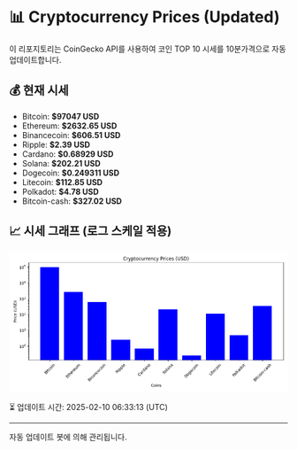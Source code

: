 
# 📊 Cryptocurrency Prices (Updated)

이 리포지토리는 CoinGecko API를 사용하여 코인 TOP 10 시세를 10분가격으로 자동 업데이트합니다.

## 💰 현재 시세
- Bitcoin: **$97047 USD**
- Ethereum: **$2632.65 USD**
- Binancecoin: **$606.51 USD**
- Ripple: **$2.39 USD**
- Cardano: **$0.68929 USD**
- Solana: **$202.21 USD**
- Dogecoin: **$0.249311 USD**
- Litecoin: **$112.85 USD**
- Polkadot: **$4.78 USD**
- Bitcoin-cash: **$327.02 USD**

## 📈 시세 그래프 (로그 스케일 적용)
![Crypto Prices](crypto_prices.png)

⏳ 업데이트 시간: 2025-02-10 06:33:13 (UTC)

---
자동 업데이트 봇에 의해 관리됩니다.
